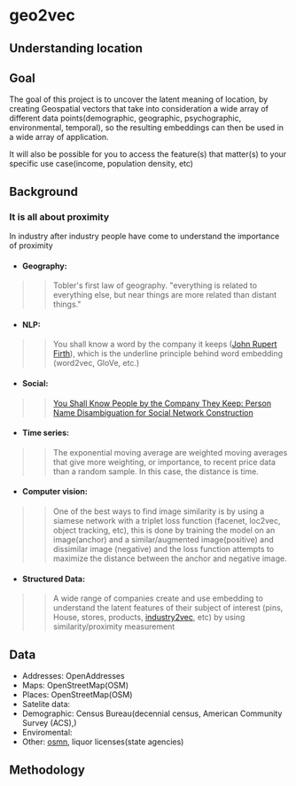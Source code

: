 # geo2vec


## Understanding location

## Goal
The goal of this project is to uncover the latent meaning of location, by creating Geospatial vectors that take into consideration a wide array of different data points(demographic, geographic, psychographic, environmental, temporal), so the resulting embeddings can then be used in a wide array of application. 

It will also be possible for you to access the feature(s) that matter(s) to your specific use case(income, population density, etc)

## Background
### It is all about proximity
In industry after industry people have come to understand the importance of proximity

- #### Geography: 
>> Tobler's first law of geography. "everything is related to everything else, but near things are more related than distant things."

- #### NLP: 
>> You shall know a word by the company it keeps ([John Rupert Firth](https://en.wikipedia.org/wiki/John_Rupert_Firth)), which is the underline principle behind word embedding (word2vec, GloVe, etc.)

- #### Social: 
>> [You Shall Know People by the Company They Keep:
Person Name Disambiguation for Social Network Construction](https://www.aclweb.org/anthology/W16-2107)

- #### Time series: 
>> The exponential moving average are weighted moving averages that give more weighting, or importance, to recent price data than a random sample. In this case, the distance is time.

- #### Computer vision: 
>> One of the best ways to find image similarity is by using a siamese network with a triplet loss function (facenet, loc2vec, object tracking, etc), this is done by training the model on an image(anchor) and a similar/augmented image(positive) and dissimilar image (negative) and the loss function attempts to maximize the distance between the anchor and negative image.

- #### Structured Data: 
>> A wide range of companies create and use embedding to understand the latent features of their subject of interest (pins, House, stores, products, [industry2vec](https://github.com/ing-bank/industry2vec/), etc) by using similarity/proximity measurement 

## Data
- Addresses: OpenAddresses
- Maps: OpenStreetMap(OSM)
- Places: OpenStreetMap(OSM)
- Satelite data:
- Demographic: Census Bureau(decennial census, American Community Survey (ACS),)
- Enviromental: 
- Other: [osmn](https://geoffboeing.com/2016/11/osmnx-python-street-networks/), liquor licenses(state agencies)

## Methodology 
